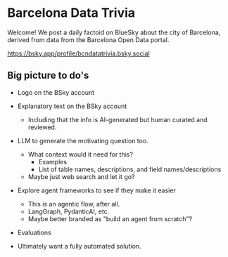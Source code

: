 Barcelona Data Trivia
=========

Welcome! We post a daily factoid on BlueSky about the city of Barcelona, derived from data from the Barcelona Open Data portal.

https://bsky.app/profile/bcndatatrivia.bsky.social


Big picture to do's
-----------
* Logo on the BSky account
* Explanatory text on the BSky account
    - Including that the info is AI-generated but human curated and reviewed.

* LLM to generate the motivating question too.
    - What context would it need for this?
        - Examples
        - List of table names, descriptions, and field names/descriptions
    - Maybe just web search and let it go?
    
* Explore agent frameworks to see if they make it easier
    - This *is* an agentic flow, after all.
    - LangGraph, PydanticAI, etc.
    - Maybe better branded as "build an agent from scratch"?

* Evaluations

* Ultimately want a fully automated solution.
